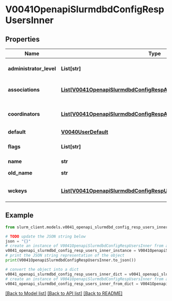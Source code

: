 # V0041OpenapiSlurmdbdConfigRespUsersInner


## Properties

Name | Type | Description | Notes
------------ | ------------- | ------------- | -------------
**administrator_level** | **List[str]** | AdminLevel granted to the user | [optional] 
**associations** | [**List[V0041OpenapiSlurmdbdConfigRespAccountsInnerAssociationsInner]**](V0041OpenapiSlurmdbdConfigRespAccountsInnerAssociationsInner.md) | Associations created for this user | [optional] 
**coordinators** | [**List[V0041OpenapiSlurmdbdConfigRespAccountsInnerCoordinatorsInner]**](V0041OpenapiSlurmdbdConfigRespAccountsInnerCoordinatorsInner.md) | Accounts this user is a coordinator for | [optional] 
**default** | [**V0040UserDefault**](V0040UserDefault.md) |  | [optional] 
**flags** | **List[str]** | Flags associated with user | [optional] 
**name** | **str** | User name | 
**old_name** | **str** | Previous user name | [optional] 
**wckeys** | [**List[V0041OpenapiSlurmdbdConfigRespUsersInnerWckeysInner]**](V0041OpenapiSlurmdbdConfigRespUsersInnerWckeysInner.md) | List of available WCKeys | [optional] 

## Example

```python
from slurm_client.models.v0041_openapi_slurmdbd_config_resp_users_inner import V0041OpenapiSlurmdbdConfigRespUsersInner

# TODO update the JSON string below
json = "{}"
# create an instance of V0041OpenapiSlurmdbdConfigRespUsersInner from a JSON string
v0041_openapi_slurmdbd_config_resp_users_inner_instance = V0041OpenapiSlurmdbdConfigRespUsersInner.from_json(json)
# print the JSON string representation of the object
print(V0041OpenapiSlurmdbdConfigRespUsersInner.to_json())

# convert the object into a dict
v0041_openapi_slurmdbd_config_resp_users_inner_dict = v0041_openapi_slurmdbd_config_resp_users_inner_instance.to_dict()
# create an instance of V0041OpenapiSlurmdbdConfigRespUsersInner from a dict
v0041_openapi_slurmdbd_config_resp_users_inner_from_dict = V0041OpenapiSlurmdbdConfigRespUsersInner.from_dict(v0041_openapi_slurmdbd_config_resp_users_inner_dict)
```
[[Back to Model list]](../README.md#documentation-for-models) [[Back to API list]](../README.md#documentation-for-api-endpoints) [[Back to README]](../README.md)


